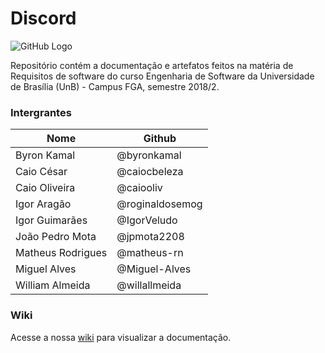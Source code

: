 # Discord

![GitHub Logo](https://cdn-images-1.medium.com/max/1600/1*SaiH11mrQkn0HfKlDqPC-Q.png)


Repositório contém a documentação e artefatos feitos na matéria de Requisitos de software do curso Engenharia de Software da Universidade de Brasília (UnB) - Campus FGA, semestre 2018/2.

### Intergrantes

| Nome| Github  |
|--|--|
| Byron Kamal | @byronkamal |
| Caio César | @caiocbeleza |
| Caio Oliveira | @caiooliv |
| Igor Aragão | @roginaldosemog |
| Igor Guimarães | @IgorVeludo |
| João Pedro Mota | @jpmota2208 |
| Matheus Rodrigues | @matheus-rn |
| Miguel Alves | @Miguel-Alves |
| William Almeida | @willallmeida |

### Wiki
Acesse a nossa [wiki](https://github.com/Discord-Requisitos-2018-2/discord/wiki) para visualizar a documentação.
